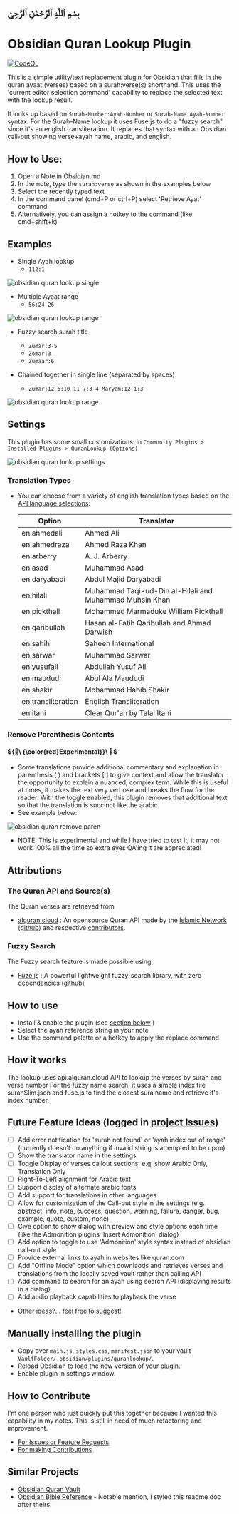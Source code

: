## بِسْمِ ٱللّٰهِ ٱلرَّحْمٰنِ ٱلرَّحِيْ
# Obsidian Quran Lookup Plugin
[![CodeQL](https://github.com/abuibrahim2/quranlookup/actions/workflows/codeql.yml/badge.svg)](https://github.com/abuibrahim2/quranlookup/actions/workflows/codeql.yml)


This is a simple utility/text replacement plugin for Obsidian that fills in the quran ayaat (verses) based on a surah:verse(s) shorthand. This uses the 'current editor selection command' capability to replace the selected text with the lookup result.

It looks up based on `Surah-Number:Ayah-Number` or `Surah-Name:Ayah-Number` syntax. For the Surah-Name lookup it uses Fuse.js to do a "fuzzy search" since it's an english transliteration. It replaces that syntax with an Obsidian call-out showing verse+ayah name, arabic, and english.

## How to Use:
1. Open a Note in Obsidian.md
2. In the note, type the `surah:verse` as shown in the examples below
3. Select the recently typed text 
4. In the command panel (cmd+P or ctrl+P) select 'Retrieve Ayat' command
5. Alternatively, you can assign a hotkey to the command (like cmd+shift+k)

## Examples
- Single Ayah lookup
  - `112:1`

![obsidian quran lookup single](/docs/quran-lookup-single.gif?raw=true)

- Multiple Ayaat range
  - `56:24-26`

![obsidian quran lookup range](/docs/quran-lookup-range.gif?raw=true)

- Fuzzy search surah title
  - `Zumar:3-5`
  - `Zomar:3`
  - `Zumaar:6`

- Chained together in single line (separated by spaces)
  - `Zumar:12 6:10-11 7:3-4 Maryam:12 1:3`

![obsidian quran lookup range](/docs/quran-lookup-chained.gif?raw=true)

## Settings
This plugin has some small customizations: in `Community Plugins > Installed Plugins > QuranLookup (Options)`

![obsidian quran lookup settings](/docs/settings.png?raw=true)

### Translation Types
- You can choose from a variety of english translation types based on the [API language selections](http://api.alquran.cloud/v1/edition/language/en):

  | Option | Translator |
  | ------------| ---------|
  | en.ahmedali | Ahmed Ali|
  | en.ahmedraza | Ahmed Raza Khan|
  | en.arberry | A. J. Arberry|
  | en.asad | Muhammad Asad|
  | en.daryabadi | Abdul Majid Daryabadi|
  | en.hilali | Muhammad Taqi-ud-Din al-Hilali and Muhammad Muhsin Khan|
  | en.pickthall | Mohammed Marmaduke William Pickthall|
  | en.qaribullah | Hasan al-Fatih Qaribullah and Ahmad Darwish|
  | en.sahih | Saheeh International|
  | en.sarwar | Muhammad Sarwar|
  | en.yusufali | Abdullah Yusuf Ali|
  | en.maududi | Abul Ala Maududi|
  | en.shakir | Mohammad Habib Shakir|
  | en.transliteration | English Transliteration|
  | en.itani | Clear Qur'an by Talal Itani |

### Remove Parenthesis Contents
#### ${🛑\ {\color{red}Experimental}}\ 🛑\$
- Some translations provide additional commentary and explanation in parenthesis ( ) and brackets \[ \] to give context and allow the translator the opportunity to explain a nuanced, complex term. While this is useful at times, it makes the text very verbose and breaks the flow for the reader. With the toggle enabled, this plugin removes that additional text so that the translation is succinct like the arabic. 
- See example below:

![obsidian quran remove paren](/docs/quran-lookup-remove-paren.png?raw=true)

- NOTE: This is experimental and while I have tried to test it, it may not work 100% all the time so extra eyes QA'ing it are appreciated!
## Attributions
### The Quran API and Source(s)
The Quran verses are retrieved from
- [alquran.cloud](https://alquran.cloud/api) : An opensource Quran API made by the [Islamic Network](https://islamic.network/) ([github](https://github.com/islamic-network)) and respective [contributors](https://alquran.cloud/contributors).
### Fuzzy Search
The Fuzzy search feature is made possible using
- [Fuze.js](https://fusejs.io/) : A powerful lightweight fuzzy-search library, with zero dependencies ([github](https://github.com/krisk/Fuse))
## How to use
- Install & enable the plugin (see [section below](#manually-installing-the-plugin) )
- Select the ayah reference string in your note
- Use the command palette or a hotkey to apply the replace command

## How it works
The lookup uses api.alquran.cloud API to lookup the verses by surah and verse number
For the fuzzy name search, it uses a simple index file surahSlim.json and fuse.js to find the closest sura name and retrieve it's index number.

## Future Feature Ideas (logged in [project Issues](https://github.com/abuibrahim2/quranlookup/issues))
- [ ] Add error notification for 'surah not found' or 'ayah index out of range' (currently doesn't do anything if invalid string is attempted to be upon)
- [ ] Show the translator name in the settings
- [ ] Toggle Display of verses callout sections: e.g. show Arabic Only, Translation Only
- [ ] Right-To-Left alignment for Arabic text
- [ ] Support display of alternate arabic fonts
- [ ] Add support for translations in other languages 
- [ ] Allow for customization of the Call-out style in the settings (e.g. abstract, info, note, success, question, warning, failure, danger, bug, example, quote, custom, none)
- [ ] Give option to show dialog with preview and style options each time (like the Admonition plugins 'Insert Admonition' dialog)
- [ ] Add option to toggle to use 'Admonition' style syntax instead of obsidian call-out style
- [ ] Provide external links to ayah in websites like quran.com
- [ ] Add "Offline Mode" option which downlaods and retrieves verses and translations from the locally saved vault rather than calling API
- [ ] Add command to search for an ayah using search API (displaying results in a dialog)
- [ ] Add audio playback capabilities to playback the verse
- Other ideas?... feel free [to suggest](https://github.com/abuibrahim2/quranlookup/issues)!
## Manually installing the plugin

- Copy over `main.js`, `styles.css`, `manifest.json` to your vault `VaultFolder/.obsidian/plugins/quranlookup/`.
- Reload Obsidian to load the new version of your plugin.
- Enable plugin in settings window.

## How to Contribute
I'm one person who just quickly put this together because I wanted this capability in my notes. This is still in need of much refactoring and improvement.
- [For Issues or Feature Requests](https://github.com/abuibrahim2/quranlookup/issues)
- [For making Contributions](./CONTRIBUTING.md)

## Similar Projects
- [Obsidian Quran Vault](https://github.com/AmmarCodes/obsidian-quran-vault)
- [Obsidian Bible Reference](https://github.com/tim-hub/obsidian-bible-reference) - Notable mention, I styled this readme doc after theirs.

